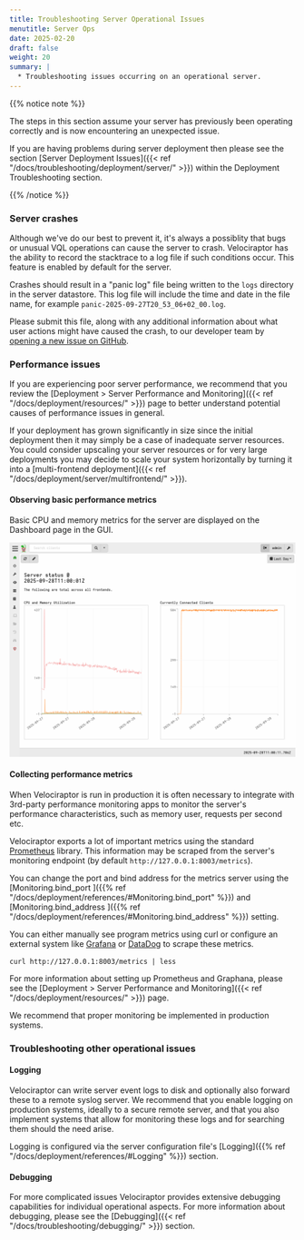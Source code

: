 ```yaml
---
title: Troubleshooting Server Operational Issues
menutitle: Server Ops
date: 2025-02-20
draft: false
weight: 20
summary: |
  * Troubleshooting issues occurring on an operational server.
---
```


{{% notice note %}}

The steps in this section assume your server has previously been operating
correctly and is now encountering an unexpected issue.

If you are having problems during server deployment then please see the section
[Server Deployment Issues]({{< ref "/docs/troubleshooting/deployment/server/" >}})
within the Deployment Troubleshooting section.

{{% /notice %}}

### Server crashes

Although we've do our best to prevent it, it's always a possiblity that bugs or
unusual VQL operations can cause the server to crash. Velociraptor has the
ability to record the stacktrace to a log file if such conditions occur.
This feature is enabled by default for the server.

Crashes should result in a "panic log" file being written to the `logs`
directory in the server datastore. This log file will include the time and date
in the file name, for example `panic-2025-09-27T20_53_06+02_00.log`.

Please submit this file, along with any additional information about what user
actions might have caused the crash, to our developer team by
[opening a new issue on GitHub](https://github.com/Velocidex/velociraptor/issues/).

### Performance issues

If you are experiencing poor server performance, we recommend that you review
the
[Deployment > Server Performance and Monitoring]({{< ref "/docs/deployment/resources/" >}})
page to better understand potential causes of performance issues in general.

If your deployment has grown significantly in size since the initial deployment
then it may simply be a case of inadequate server resources. You could consider
upscaling your server resources or for very large deployments you may decide to
scale your system horizontally by turning it into a
[multi-frontend deployment]({{< ref "/docs/deployment/server/multifrontend/" >}}).

#### Observing basic performance metrics

Basic CPU and memory metrics for the server are displayed on the Dashboard page
in the GUI.

![Basic performance metrics](dashboard_performance.png)

#### Collecting performance metrics

When Velociraptor is run in production it is often necessary to integrate with
3rd-party performance monitoring apps to monitor the server's performance
characteristics, such as memory user, requests per second etc.

Velociraptor exports a lot of important metrics using the standard
[Prometheus](https://prometheus.io/) library.
This information may be scraped from the
server's monitoring endpoint (by default `http://127.0.0.1:8003/metrics`).

You can change the port and bind address for the metrics server using the
[Monitoring.bind_port ]({{% ref "/docs/deployment/references/#Monitoring.bind_port" %}}) and
[Monitoring.bind_address ]({{% ref "/docs/deployment/references/#Monitoring.bind_address" %}}) setting.

You can either manually see program metrics using curl or configure an
external system like [Grafana](https://grafana.com/) or
[DataDog](https://www.datadoghq.com/) to scrape these metrics.

```
curl http://127.0.0.1:8003/metrics | less
```

For more information about setting up Prometheus and Graphana, please see the
[Deployment > Server Performance and Monitoring]({{< ref "/docs/deployment/resources/" >}})
page.

We recommend that proper monitoring be implemented in production systems.

### Troubleshooting other operational issues

#### Logging

Velociraptor can write server event logs to disk and optionally also forward
these to a remote syslog server. We recommend that you enable logging on
production systems, ideally to a secure remote server, and that you also
implement systems that allow for monitoring these logs and for searching them
should the need arise.

Logging is configured via the server configuration file's
[Logging]({{% ref "/docs/deployment/references/#Logging" %}})
section.

#### Debugging

For more complicated issues Velociraptor provides extensive debugging
capabilities for individual operational aspects. For more information about
debugging, please see the [Debugging]({{< ref "/docs/troubleshooting/debugging/" >}})
section.